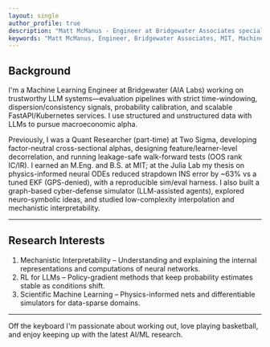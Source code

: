 ```yaml
---
layout: single
author_profile: true
description: "Matt McManus - Engineer at Bridgewater Associates specializing in LLMs, reinforcement learning, and scientific machine learning. MIT Computer Science M.Eng & B.S."
keywords: "Matt McManus, Engineer, Bridgewater Associates, MIT, Machine Learning, LLM, Reinforcement Learning, Scientific Machine Learning"
---
```


## Background

I'm a Machine Learning Engineer at Bridgewater (AIA Labs) working on trustworthy LLM systems—evaluation pipelines with strict time-windowing, dispersion/consistency signals, probability calibration, and scalable FastAPI/Kubernetes services. I use structured and unstructured data with LLMs to pursue macroeconomic alpha.

Previously, I was a Quant Researcher (part-time) at Two Sigma, developing factor-neutral cross-sectional alphas, designing feature/learner-level decorrelation, and running leakage-safe walk-forward tests (OOS rank IC/IR). I earned an M.Eng. and B.S. at MIT; at the Julia Lab my thesis on physics-informed neural ODEs reduced strapdown INS error by ~63% vs a tuned EKF (GPS-denied), with a reproducible sim/eval harness. I also built a graph-based cyber-defense simulator (LLM-assisted agents), explored neuro-symbolic ideas, and studied low-complexity interpolation and mechanistic interpretability.

---

## Research Interests

1. Mechanistic Interpretability – Understanding and explaining the internal representations and computations of neural networks.
2. RL for LLMs – Policy-gradient methods that keep probability estimates stable as conditions shift.
3. Scientific Machine Learning – Physics-informed nets and differentiable simulators for data-sparse domains.

---

Off the keyboard I'm passionate about working out, love playing basketball, and enjoy keeping up with the latest AI/ML research. 